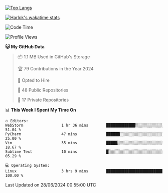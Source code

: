 [![Top Langs](https://github-readme-stats.vercel.app/api/top-langs/?username=remisiki&theme=dracula&layout=compact&hide=Jupyter%20Notebook,CSS,HTML&langs_count=10&exclude_repo=GMM-Demux-GUI)](https://github.com/anuraghazra/github-readme-stats)

[![Harlok's wakatime stats](https://github-readme-stats.vercel.app/api/wakatime?username=@remisiki&theme=dracula&layout=compact&langs_count=10&hide=other,html,css,text,json,markdown,jupyter)](https://github.com/anuraghazra/github-readme-stats)

<!--START_SECTION:waka-->
![Code Time](http://img.shields.io/badge/Code%20Time-838%20hrs%2027%20mins-blue)

![Profile Views](http://img.shields.io/badge/Profile%20Views-2-blue)

**🐱 My GitHub Data** 

> 📦 1.1 MB Used in GitHub's Storage 
 > 
> 🏆 79 Contributions in the Year 2024
 > 
> 💼 Opted to Hire
 > 
> 📜 48 Public Repositories 
 > 
> 🔑 17 Private Repositories 
 > 
📊 **This Week I Spent My Time On** 

```text
🔥 Editors: 
WebStorm                 1 hr 36 mins        █████████████░░░░░░░░░░░░   51.04 % 
PyCharm                  47 mins             ██████░░░░░░░░░░░░░░░░░░░   25.00 % 
Vim                      35 mins             █████░░░░░░░░░░░░░░░░░░░░   18.67 % 
Sublime Text             10 mins             █░░░░░░░░░░░░░░░░░░░░░░░░   05.29 % 

💻 Operating System: 
Linux                    3 hrs 9 mins        █████████████████████████   100.00 % 
```


 Last Updated on 28/06/2024 00:55:00 UTC
<!--END_SECTION:waka-->
